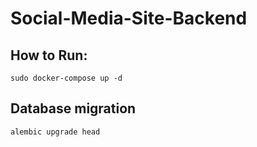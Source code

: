 # Social-Media-Site-Backend


## How to Run:
```
sudo docker-compose up -d
```

## Database migration
```
alembic upgrade head
```